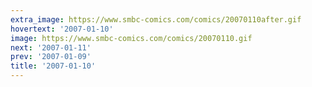 ```yaml
---
extra_image: https://www.smbc-comics.com/comics/20070110after.gif
hovertext: '2007-01-10'
image: https://www.smbc-comics.com/comics/20070110.gif
next: '2007-01-11'
prev: '2007-01-09'
title: '2007-01-10'
---
```

